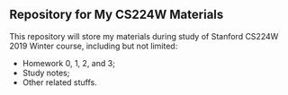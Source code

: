 ## Repository for My CS224W Materials

This repository will store my materials during study of Stanford CS224W 2019 Winter course, including but not limited:
- Homework 0, 1, 2, and 3;
- Study notes;
- Other related stuffs.